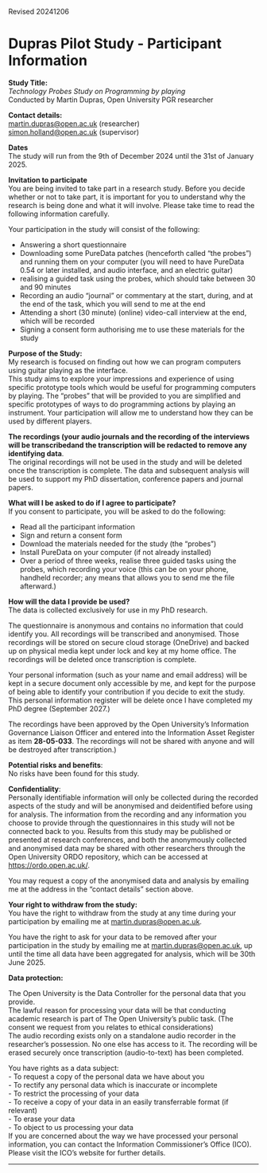 Revised 20241206

# Dupras Pilot Study \- Participant Information 

**Study Title:**   
*Technology Probes Study on Programming by playing*  
Conducted by Martin Dupras, Open University PGR researcher

**Contact details:**  
[martin.dupras@open.ac.uk](mailto:martin.dupras@open.ac.uk) (researcher)   
[simon.holland@open.ac.uk](mailto:simon.holland@open.ac.uk) (supervisor)

**Dates**  
The study will run from the 9th of December 2024 until the 31st of January 2025\.

**Invitation to participate**  
You are being invited to take part in a research study. Before you decide whether or not to take part, it is important for you to understand why the research is being done and what it will involve. Please take time to read the following information carefully.

Your participation in the study will consist of the following:

- Answering a short questionnaire  
- Downloading some PureData patches (henceforth called “the probes”) and running them on your computer (you will need to have PureData 0.54 or later installed, and audio interface, and an electric guitar)  
- realising a guided task using the probes, which should take between 30 and 90 minutes   
- Recording an audio “journal” or commentary at the start, during, and at the end of the task, which you will send to me at the end  
- Attending a short (30 minute) (online) video-call  interview at the end, which will be recorded  
- Signing a consent form authorising me to use these materials for the study

**Purpose of the Study:**  
My research is focused on finding out how we can program computers using guitar playing as the interface.  
This study aims to explore your impressions and experience of using specific prototype tools which would be useful for programming computers by playing. The “probes” that will be provided to you are simplified and specific prototypes of ways to do programming actions by playing an instrument. Your participation will allow me to understand how they can be used by different players.

**The recordings (your audio journals and the recording of the interviews will be transcribedand the transcription will be redacted to remove any identifying data**.   
The original recordings will not be used in the study and will be deleted once the transcription is complete. The data and subsequent analysis will be used to support my PhD dissertation, conference papers and journal papers.

**What will I be asked to do if I agree to participate?**  
If you consent to participate, you will be asked to do the following:

- Read all the participant information  
- Sign and return a consent form  
- Download the materials needed for the study (the “probes”)  
- Install PureData on your computer (if not already installed)  
- Over a period of three weeks, realise three guided tasks using the probes, which recording your voice (this can be on your phone, handheld recorder; any means that allows you to send me the file afterward.)

**How will the data I provide be used?**  
The data is collected exclusively for use in my PhD research.

The questionnaire is anonymous and contains no information that could identify you.  All recordings will be transcribed and anonymised. Those recordings will be stored on secure cloud storage (OneDrive) and backed up on physical media kept under lock and key at my home office. The recordings will be deleted once transcription is complete. 

Your personal information (such as your name and email address) will be kept in a secure document only accessible by me, and kept for the purpose of being able to identify your contribution if you decide to exit the study. This personal information register will be delete once I have completed my PhD degree (September 2027.)

The recordings have been approved by the Open University’s Information Governance Liaison Officer and entered into the Information Asset Register as item **28-05-033**. The recordings will not be shared with anyone and will be destroyed after transcription.) 

**Potential risks and benefits**:  
No risks have been found for this study. 

**Confidentiality**:   
Personally identifiable information will only be collected during the recorded aspects of the study and will be anonymised and deidentified before using for analysis. The information from the recording and any information you choose to provide through the questionnaires in this study will not be connected back to you. Results from this study may be published or presented at research conferences, and both the anonymously collected and anonymised data may be shared with other researchers through the Open University ORDO repository, which can be accessed at https://ordo.open.ac.uk/.

You may request a copy of the anonymised data and analysis by emailing me at the address in the “contact details” section above.

**Your right to withdraw from the study:**  
You have the right to withdraw from the study at any time during your participation by emailing me at [martin.dupras@open.ac.uk](mailto:martin.dupras@open.ac.uk).

You have the right to ask for your data to be removed after your participation in the study by emailing me at [martin.dupras@open.ac.uk](mailto:martin.dupras@open.ac.uk), up until the time all data have been aggregated for analysis, which will be 30th June 2025\.

**Data protection:**

The Open University is the Data Controller for the personal data that you provide.  
The lawful reason for processing your data will be that conducting academic research is part of The Open University’s public task. (The consent we request from you relates to ethical considerations)  
The audio recording exists only on a standalone audio recorder in the researcher’s possession. No one else has access to it. The recording will be erased securely once transcription (audio-to-text) has been completed.

You have rights as a data subject:  
\-   To request a copy of the personal data we have about you  
\-   To rectify any personal data which is inaccurate or incomplete  
\-   To restrict the processing of your data  
\-   To receive a copy of your data in an easily transferrable format (if relevant)  
\-   To erase your data  
\-   To object to us processing your data  
If you are concerned about the way we have processed your personal information, you can contact the Information Commissioner’s Office (ICO). Please visit the ICO’s website for further details.

---

